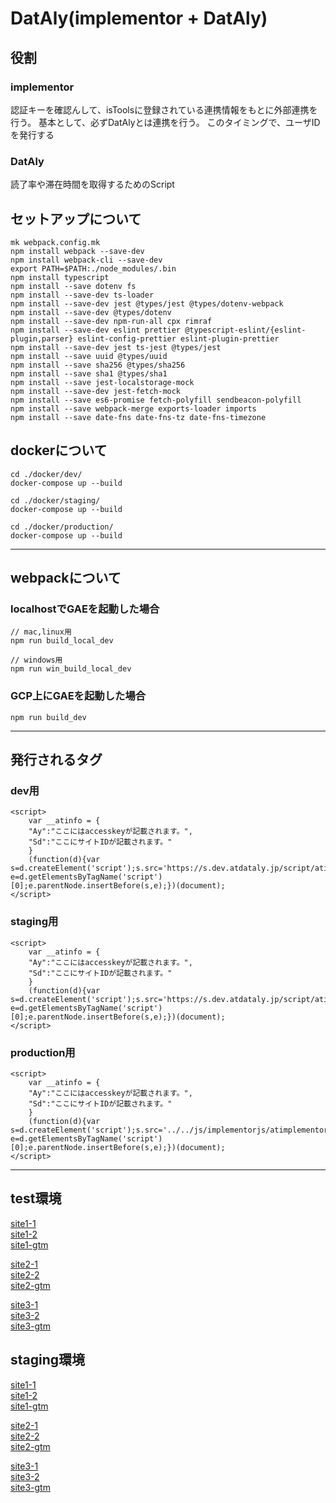 # DatAly(implementor + DatAly)
## 役割
### implementor
認証キーを確認んして、isToolsに登録されている連携情報をもとに外部連携を行う。
基本として、必ずDatAlyとは連携を行う。
このタイミングで、ユーザIDを発行する

### DatAly
読了率や滞在時間を取得するためのScript


## セットアップについて
```npm
mk webpack.config.mk
npm install webpack --save-dev
npm install webpack-cli --save-dev
export PATH=$PATH:./node_modules/.bin
npm install typescript
npm install --save dotenv fs
npm install --save-dev ts-loader
npm install --save-dev jest @types/jest @types/dotenv-webpack
npm install --save-dev @types/dotenv
npm install --save-dev npm-run-all cpx rimraf
npm install --save-dev eslint prettier @typescript-eslint/{eslint-plugin,parser} eslint-config-prettier eslint-plugin-prettier
npm install --save-dev jest ts-jest @types/jest
npm install --save uuid @types/uuid
npm install --save sha256 @types/sha256
npm install --save sha1 @types/sha1
npm install --save jest-localstorage-mock
npm install --save-dev jest-fetch-mock
npm install --save es6-promise fetch-polyfill sendbeacon-polyfill
npm install --save webpack-merge exports-loader imports
npm install --save date-fns date-fns-tz date-fns-timezone
```

## dockerについて
```
cd ./docker/dev/
docker-compose up --build
```

```
cd ./docker/staging/
docker-compose up --build
```

```
cd ./docker/production/
docker-compose up --build
```

--------------------------------------------------------------

## webpackについて
### localhostでGAEを起動した場合
```npm
// mac,linux用
npm run build_local_dev

// windows用
npm run win_build_local_dev
```

### GCP上にGAEを起動した場合
```npm
npm run build_dev
```

--------------------------------------------------------------

## 発行されるタグ
### dev用
```
<script>
    var __atinfo = {
    "Ay":"ここにはaccesskeyが記載されます。",
    "Sd":"ここにサイトIDが記載されます。"
    }
    (function(d){var s=d.createElement('script');s.src='https://s.dev.atdataly.jp/script/atimplementor.min.js';s.async=true;var e=d.getElementsByTagName('script')[0];e.parentNode.insertBefore(s,e);})(document);
</script> 
```

### staging用
```
<script>
    var __atinfo = {
    "Ay":"ここにはaccesskeyが記載されます。",
    "Sd":"ここにサイトIDが記載されます。"
    }
    (function(d){var s=d.createElement('script');s.src='https://s.dev.atdataly.jp/script/atimplementor.min.js';s.async=true;var e=d.getElementsByTagName('script')[0];e.parentNode.insertBefore(s,e);})(document);
</script> 
```

### production用
```
<script>
    var __atinfo = {
    "Ay":"ここにはaccesskeyが記載されます。",
    "Sd":"ここにサイトIDが記載されます。"
    }
    (function(d){var s=d.createElement('script');s.src='../../js/implementorjs/atimplementorjs.min.js';s.async=true;var e=d.getElementsByTagName('script')[0];e.parentNode.insertBefore(s,e);})(document);
</script> 
```

----------------------------------------------------------
## test環境
[site1-1](https://s.dev.atdataly.jp/static/site1/index.html)  
[site1-2](https://s.dev.atdataly.jp/static/site1/index2.html)  
[site1-gtm](https://s.dev.atdataly.jp/static/site1/index_gtm.html)  

[site2-1](https://s.dev.atdataly.jp/static/site2/inde.html)  
[site2-2](https://s.dev.atdataly.jp/static/site2/index2.html)  
[site2-gtm](https://s.dev.atdataly.jp/static/site2/index_gtm.html)  

[site3-1](https://s.dev.atdataly.jp/static/site3/inde.html)  
[site3-2](https://s.dev.atdataly.jp/static/site3/index2.html)  
[site3-gtm](https://s.dev.atdataly.jp/static/site3/index_gtm.html)  

## staging環境
[site1-1](https://s.staging.atdataly.jp/static/site1/inde.html)  
[site1-2](https://s.staging.atdataly.jp/static/site1/index2.html)  
[site1-gtm](https://s.staging.atdataly.jp/static/site1/index_gtm.html)  

[site2-1](https://s.staging.atdataly.jp/static/site2/inde.html)  
[site2-2](https://s.staging.atdataly.jp/static/site2/index2.html)  
[site2-gtm](https://s.staging.atdataly.jp/static/site2/index_gtm.html)  

[site3-1](https://s.staging.atdataly.jp/static/site3/inde.html)  
[site3-2](https://s.staging.atdataly.jp/static/site3/index2.html)  
[site3-gtm](https://s.staging.atdataly.jp/static/site3/index_gtm.html)  
